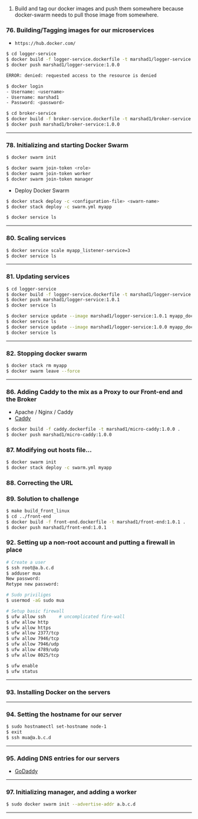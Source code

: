 1. Build and tag our docker images and push them somewhere because docker-swarm needs to pull those image from somewhere.

### 76. Building/Tagging images for our microservices
* `https://hub.docker.com/`

```bash
$ cd logger-service
$ docker build -f logger-service.dockerfile -t marshad1/logger-service:1.0.0 .  #Build & tag
$ docker push marshad1/logger-service:1.0.0

ERROR: denied: requested access to the resource is denied

$ docker login
- Username: <username>
- Username: marshad1
- Password: <password>

$ cd broker-service
$ docker build -f broker-service.dockerfile -t marshad1/broker-service:1.0.0 .
$ docker push marshad1/broker-service:1.0.0
```

***

### 78. Initializing and starting Docker Swarm
```bash
$ docker swarm init
```

```bash
$ docker swarm join-token <role>
$ docker swarm join-token worker
$ docker swarm join-token manager
```

* Deploy Docker Swarm 
```bash
$ docker stack deploy -c <configuration-file> <swarn-name>
$ docker stack deploy -c swarm.yml myapp

$ docker service ls
```
***

### 80. Scaling services
```bash
$ docker service scale myapp_listener-service=3
$ docker service ls
```

***

### 81. Updating services
```bash
$ cd logger-service
$ docker build -f logger-service.dockerfile -t marshad1/logger-service:1.0.1 .
$ docker push marshad1/logger-service:1.0.1
$ docker service ls
```

```bash
$ docker service update --image marshad1/logger-service:1.0.1 myapp_docker-service #up-grade
$ docker service ls
$ docker service update --image marshad1/logger-service:1.0.0 myapp_docker-service #down-grade
$ docker service ls
```

***

### 82. Stopping docker swarm
```bash
$ docker stack rm myapp
$ docker swarm leave --force
```

***

### 86. Adding Caddy to the mix as a Proxy to our Front-end and the Broker
* Apache / Nginx / Caddy
* [Caddy](https://caddyserver.com/)
```bash
$ docker build -f caddy.dockerfile -t marshad1/micro-caddy:1.0.0 .
$ docker push marshad1/micro-caddy:1.0.0
```

### 87. Modifying out hosts file...
```bash
$ docker swarm init
$ docker stack deploy -c swarm.yml myapp
```

### 88. Correcting the URL

### 89. Solution to challenge
```bash
$ make build_front_linux
$ cd ../front-end
$ docker build -f front-end.dockerfile -t marshad1/front-end:1.0.1 .
$ docker push marshad1/front-end:1.0.1
```

### 92. Setting up a non-root account and putting a firewall in place
```bash
# Create a user
$ ssh root@a.b.c.d
$ adduser mua
New password:
Retype new password:

# Sudo priviliges
$ usermod -aG sudo mua

# Setup basic firewall
$ ufw allow ssh     # uncomplicated fire-wall
$ ufw allow http
$ ufw allow https
$ ufw allow 2377/tcp
$ ufw allow 7946/tcp
$ ufw allow 7946/udp
$ ufw allow 4789/udp
$ ufw allow 8025/tcp

$ ufw enable
$ ufw status
```

***

### 93. Installing Docker on the servers

***

### 94. Setting the hostname for our server
```bash
$ sudo hostnamectl set-hostname node-1
$ exit
$ ssh mua@a.b.c.d
```

***

### 95. Adding DNS entries for our servers
* [GoDaddy](https://www.godaddy.com/)

***

### 97. Initializing manager, and adding a worker
```bash
$ sudo docker swarm init --advertise-addr a.b.c.d
```

***
